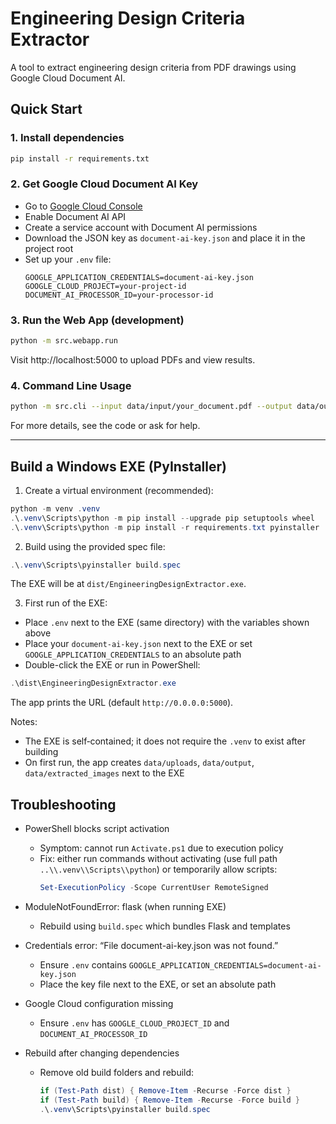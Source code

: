 # Engineering Design Criteria Extractor

A tool to extract engineering design criteria from PDF drawings using Google Cloud Document AI.

## Quick Start

### 1. Install dependencies
```bash
pip install -r requirements.txt
```

### 2. Get Google Cloud Document AI Key
- Go to [Google Cloud Console](https://console.cloud.google.com/)
- Enable Document AI API
- Create a service account with Document AI permissions
- Download the JSON key as `document-ai-key.json` and place it in the project root
- Set up your `.env` file:
  ```
  GOOGLE_APPLICATION_CREDENTIALS=document-ai-key.json
  GOOGLE_CLOUD_PROJECT=your-project-id
  DOCUMENT_AI_PROCESSOR_ID=your-processor-id
  ```

### 3. Run the Web App (development)
```bash
python -m src.webapp.run
```
Visit http://localhost:5000 to upload PDFs and view results.

### 4. Command Line Usage
```bash
python -m src.cli --input data/input/your_document.pdf --output data/output/
```

For more details, see the code or ask for help.

---

## Build a Windows EXE (PyInstaller)

1) Create a virtual environment (recommended):
```powershell
python -m venv .venv
.\.venv\Scripts\python -m pip install --upgrade pip setuptools wheel
.\.venv\Scripts\python -m pip install -r requirements.txt pyinstaller
```

2) Build using the provided spec file:
```powershell
.\.venv\Scripts\pyinstaller build.spec
```
The EXE will be at `dist/EngineeringDesignExtractor.exe`.

3) First run of the EXE:
- Place `.env` next to the EXE (same directory) with the variables shown above
- Place your `document-ai-key.json` next to the EXE or set `GOOGLE_APPLICATION_CREDENTIALS` to an absolute path
- Double-click the EXE or run in PowerShell:
```powershell
.\dist\EngineeringDesignExtractor.exe
```
The app prints the URL (default `http://0.0.0.0:5000`).

Notes:
- The EXE is self‑contained; it does not require the `.venv` to exist after building
- On first run, the app creates `data/uploads`, `data/output`, `data/extracted_images` next to the EXE

## Troubleshooting

- PowerShell blocks script activation
  - Symptom: cannot run `Activate.ps1` due to execution policy
  - Fix: either run commands without activating (use full path `..\\.venv\\Scripts\\python`) or temporarily allow scripts:
    ```powershell
    Set-ExecutionPolicy -Scope CurrentUser RemoteSigned
    ```

- ModuleNotFoundError: flask (when running EXE)
  - Rebuild using `build.spec` which bundles Flask and templates

- Credentials error: “File document-ai-key.json was not found.”
  - Ensure `.env` contains `GOOGLE_APPLICATION_CREDENTIALS=document-ai-key.json`
  - Place the key file next to the EXE, or set an absolute path

- Google Cloud configuration missing
  - Ensure `.env` has `GOOGLE_CLOUD_PROJECT_ID` and `DOCUMENT_AI_PROCESSOR_ID`

- Rebuild after changing dependencies
  - Remove old build folders and rebuild:
    ```powershell
    if (Test-Path dist) { Remove-Item -Recurse -Force dist }
    if (Test-Path build) { Remove-Item -Recurse -Force build }
    .\.venv\Scripts\pyinstaller build.spec
    ```